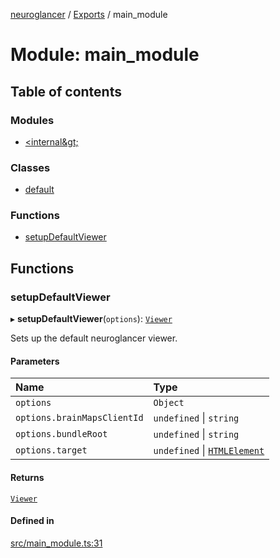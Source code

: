 [neuroglancer](../README.md) / [Exports](../modules.md) / main\_module

# Module: main\_module

## Table of contents

### Modules

- [&lt;internal\&gt;](main_module._internal_.md)

### Classes

- [default](../classes/main_module.default.md)

### Functions

- [setupDefaultViewer](main_module.md#setupdefaultviewer)

## Functions

### setupDefaultViewer

▸ **setupDefaultViewer**(`options`): [`Viewer`](../classes/neuroglancer_viewer.Viewer.md)

Sets up the default neuroglancer viewer.

#### Parameters

| Name | Type |
| :------ | :------ |
| `options` | `Object` |
| `options.brainMapsClientId` | `undefined` \| `string` |
| `options.bundleRoot` | `undefined` \| `string` |
| `options.target` | `undefined` \| [`HTMLElement`](main_module._internal_.md#htmlelement) |

#### Returns

[`Viewer`](../classes/neuroglancer_viewer.Viewer.md)

#### Defined in

[src/main_module.ts:31](https://github.com/ActiveBrainAtlas2/neuroglancer/blob/91617476/src/main_module.ts#L31)
